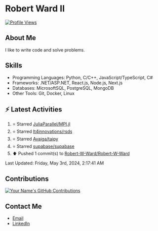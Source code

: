 
# Robert Ward II

[![Profile Views](https://komarev.com/ghpvc/?username=Robert-W-Ward)](https://github.com/Robert-W-Ward)

## About Me
I like to write code and solve problems.

## Skills
- Programming Languages: Python, C/C++, JavaScript/TypeScript, C#
- Frameworks: .NET/ASP.NET, React.js, Node.js, Next.js
- Databases: MicrosoftSQL, PostgreSQL, MongoDB
- Other Tools: Git, Docker, Linux

## :zap: Latest Activities
<!--RECENT_ACTIVITY:start-->
1. ⭐ Starred [JuliaParallel/MPI.jl](https://github.com/JuliaParallel/MPI.jl)
2. ⭐ Starred [It4innovations/rsds](https://github.com/It4innovations/rsds)
3. ⭐ Starred [Avaiga/taipy](https://github.com/Avaiga/taipy)
4. ⭐ Starred [supabase/supabase](https://github.com/supabase/supabase)
5. ⬆️ Pushed 1 commit(s) to [Robert-W-Ward/Robert-W-Ward](https://github.com/Robert-W-Ward/Robert-W-Ward)
<!--RECENT_ACTIVITY:end-->

<!--RECENT_ACTIVITY:last_update-->
Last Updated: Friday, May 3rd, 2024, 2:17:41 AM
<!--RECENT_ACTIVITY:last_update_end-->

<!--END_SECTIN:activity-->
## Contributions
[![Your Name's GitHub Contributions](https://github-readme-streak-stats.herokuapp.com/?user=Robert-W-Ward&theme=radical)](https://github.com/your-username)

## Contact Me
- [Email](mailto:robertwesleyward2019@gmail.com)
- [LinkedIn](https://linkedin.com/in/https://www.linkedin.com/in/robert-ward-ii/)
